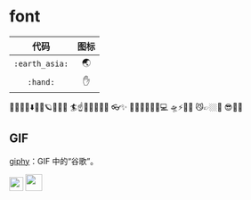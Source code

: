 # font

代码|图标
:-:|:-:
`:earth_asia:`|🌏
`:hand:`|✋

🖤🙇‍♂️🎤⬇️👋🤯🪐🍿💗🚀 🏄☝️🎸🦦🔧🧙‍♂️
👓✨ 🙇🙌👩‍💻🤓🤫💻 🛸⚡️🥀🔭 😼👉🏼💬
😎📝📜 

## GIF

[giphy](https://giphy.com/)：GIF 中的“谷歌”。

<img src="https://media.giphy.com/media/hvRJCLFzcasrR4ia7z/giphy.gif" width="25px">

<img src="https://media.giphy.com/media/WUlplcMpOCEmTGBtBW/giphy.gif" width="30">